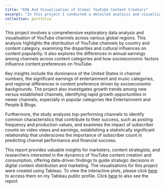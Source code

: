```yaml
---
title: "EDA And Visualisation of Global YouTube Content Creators"
excerpt: "In this project I conducted a detailed analysis and visualisation of YouTube channels globally. I evaluated how channels differ by country and category, explored earnings disparities across categories and examined the influence of socioeconomic factors on content preferences. Key findings include significant earnings in entertainment and music, regional content preferences, rapid growth in newer channels and the critical role of subscriber counts in predicting a channel's performance and revenue. This study offers essential insights for content strategists and marketers aiming to optimise YouTube content engagement and profitability. <br/><img src='/images/you.png'>"
collection: portfolio
---
```

This project involves a comprehensive exploratory data analysis and visualisation of YouTube channels across various global regions. This analysis highlights the distribution of YouTube channels by country and content category, examining the disparities and cultural influences on content popularity. It also explores the differences in annual earnings among channels across content categories and how socioeconomic factors influence content preferences on YouTube.

Key insights include the dominance of the United States in channel numbers, the significant earnings of entertainment and music categories, and regional differences in content preference driven by socioeconomic backgrounds. The project also investigates growth trends among new versus established channels, identifying rapid growth opportunities in newer channels, especially in popular categories like Entertainment and People & Blogs.

Furthermore, the study analyzes top-performing channels to identify common characteristics that contribute to their success, such as posting frequency and production values, and examines the impact of subscriber counts on video views and earnings, establishing a statistically significant relationship that underscores the importance of subscriber count in predicting channel performance and financial success.

This report provides valuable insights for marketers, content strategists, and researchers interested in the dynamics of YouTube content creation and consumption, offering data-driven findings to guide strategic decisions in digital content distribution and marketing. The visualisations for this project were created using Tableau. To view the interactive plots, please click [here](https://public.tableau.com/app/profile/incardona.giuseppe) to access them on my Tableau public profile. Click [here](https://github.com/GiuseppeIncardona9/Data-Driven-Projects/blob/main/EDA%20And%20Visualisation%20of%20Global%20Youtube%20Content%20Creators/Report%3A%20EDA%20And%20Visualisation%20of%20Global%20Youtube%20Content%20Creators.pdf) to also see the report
